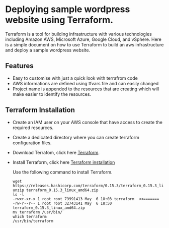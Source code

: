 # Deploying sample wordpress website using Terraform.
Terraform is a tool for building infrastructure with various technologies including Amazon AWS, Microsoft Azure, Google Cloud, and vSphere. Here is a simple document on how to use Terraform to build an aws infrastructure and deploy a sample wordpress website.

## Features
- Easy to customise with just a quick look with terrafrom code
- AWS informations are defined using tfvars file and can easily changed
- Project name is appended to the resources that are creating which will make easier to identify the resources.

## Terraform Installation
- Create an IAM user on your AWS console that have access to create the required resources.
- Create a dedicated directory where you can create terraform configuration files.
- Download Terrafom, click here [Terraform](https://developer.hashicorp.com/terraform).
- Install Terraform, click here [Terraform installation](https://developer.hashicorp.com/terraform/tutorials/aws-get-started/install-cli?in=terraform%2Faws-get-started)

  Use the following command to install Terraform.
  ```
  wget https://releases.hashicorp.com/terraform/0.15.3/terraform_0.15.3_linux_amd64.zip
  unzip terraform_0.15.3_linux_amd64.zip 
  ls -l
  -rwxr-xr-x 1 root root 79991413 May  6 18:03 terraform  <<=======
  -rw-r--r-- 1 root root 32743141 May  6 18:50 terraform_0.15.3_linux_amd64.zip
  mv terraform /usr/bin/
  which terraform 
  /usr/bin/terraform
  ```
